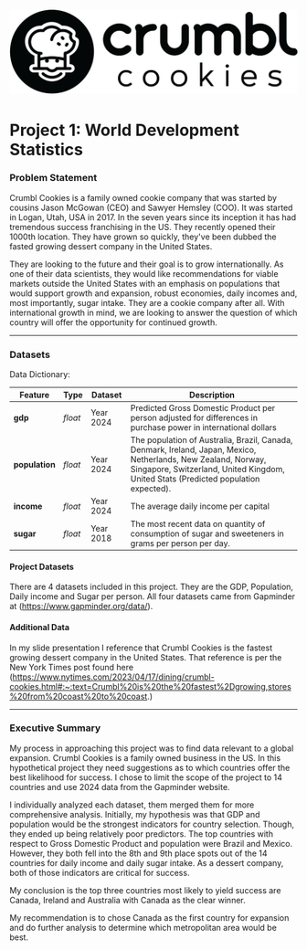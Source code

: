 # ![Crumbl Cookie Logo](Crumbl.png) 

# Project 1: World Development Statistics


### Problem Statement

Crumbl Cookies is a family owned cookie company that was started by cousins Jason McGowan (CEO) and Sawyer Hemsley (COO). It was started in Logan, Utah, USA in 2017. In the seven years since its inception it has had tremendous success franchising in the US. They recently opened their 1000th location. They have grown so quickly, they've been dubbed the fasted growing dessert company in the United States.

They are looking to the future and their goal is to grow internationally. As one of their data scientists, they would like recommendations for viable markets outside the United States with an emphasis on populations that would support growth and expansion, robust economies, daily incomes and, most importantly, sugar intake. They are a cookie company after all. With international growth in mind, we are looking to answer the question of which country will offer the opportunity for continued growth.

---

### Datasets

Data Dictionary:

|Feature|Type|Dataset|Description|
|---|---|---|---|
|**gdp**|*float*|Year 2024| Predicted Gross Domestic Product per person adjusted for differences in purchase power in international dollars
|**population**|*float*|Year 2024|The population of Australia, Brazil, Canada, Denmark, Ireland, Japan, Mexico, Netherlands, New Zealand, Norway, Singapore, Switzerland, United Kingdom, United Stats (Predicted population expected).|
|**income**|*float*|Year 2024|The average daily income per capital|
|**sugar**|*float*|Year 2018|The most recent data on quantity of consumption of sugar and sweeteners in grams per person per day.|

#### Project Datasets

There are 4 datasets included in this project. They are the GDP, Population, Daily income and Sugar per person. All four datasets came from Gapminder at (https://www.gapminder.org/data/).


#### Additional Data
In my slide presentation I reference that Crumbl Cookies is the fastest growing dessert company in the United States. That reference is per the New York Times post found here (https://www.nytimes.com/2023/04/17/dining/crumbl-cookies.html#:~:text=Crumbl%20is%20the%20fastest%2Dgrowing,stores%20from%20coast%20to%20coast.)

---

### Executive Summary
My process in approaching this project was to find data relevant to a global expansion. Crumbl Cookies is a family owned business in the US. In this hypothetical project they need suggestions as to which countries offer the best likelihood for success. I chose to limit the scope of the project to 14 countries and use 2024 data from the Gapminder website.

 I individually analyzed each dataset, them merged them for more comprehensive analysis. Initially, my hypothesis was that GDP and population would be the strongest indicators for country selection. Though, they ended up being relatively poor predictors. The top countries with respect to Gross Domestic Product and population were Brazil and Mexico. However, they both fell into the 8th and 9th place spots out of the 14 countries for daily income and daily sugar intake. As a dessert company, both of those indicators are critical for success.

 My conclusion is the top three countries most likely to yield success are Canada, Ireland and Australia with Canada as the clear winner.

 My recommendation is to chose Canada as the first country for expansion and do further analysis to determine which metropolitan area would be best.
